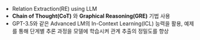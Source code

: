 - Relation Extraction(RE) using LLM
- **Chain of Thought(CoT)** 와 **Graphical Reasoning(GRE)** 기법 사용
- GPT-3.5와 같은 Advanced LM의 In-Context Learning(ICL) 능력을 활용, 예제를 통해 단게별 추론 과정을 모델에 학습시켜 관계 추출의 정밀도를 향상
